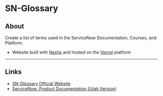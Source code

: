 # SN-Glossary

## About
Create a list of terms used in the ServiceNow Documentation, Courses, and Platform.

- Website built with [Nextjs](https://nextjs.org/docs) and hosted on the [Vercel](https://vercel.com/) platform

---
## Links
- [SN-Glossary Official Website](sn-glossary.vercel.app)
- [ServiceNow: Product Documentation (Utah Version)](https://docs.servicenow.com/bundle/utah-product-directory/page/product-directory/reference/product-directory.html)
